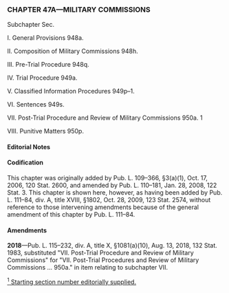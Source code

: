 ### **CHAPTER 47A—MILITARY COMMISSIONS** ###

Subchapter Sec.

I. General Provisions 948a.

II. Composition of Military Commissions 948h.

III. Pre-Trial Procedure 948q.

IV. Trial Procedure 949a.

V. Classified Information Procedures 949p–1.

VI. Sentences 949s.

VII. Post-Trial Procedure and Review of Military Commissions 950a. 1

VIII. Punitive Matters 950p.

#### **Editorial Notes** ####

#### Codification ####

This chapter was originally added by Pub. L. 109–366, §3(a)(1), Oct. 17, 2006, 120 Stat. 2600, and amended by Pub. L. 110–181, Jan. 28, 2008, 122 Stat. 3. This chapter is shown here, however, as having been added by Pub. L. 111–84, div. A, title XVIII, §1802, Oct. 28, 2009, 123 Stat. 2574, without reference to those intervening amendments because of the general amendment of this chapter by Pub. L. 111–84.

#### Amendments ####

**2018**—Pub. L. 115–232, div. A, title X, §1081(a)(10), Aug. 13, 2018, 132 Stat. 1983, substituted "VII. Post-Trial Procedure and Review of Military Commissions" for "VII. Post-Trial Procedures and Review of Military Commissions ... 950a." in item relating to subchapter VII.

[<sup>1</sup> Starting section number editorially supplied.](#CHAPTER47A_1)